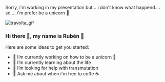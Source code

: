 Sorry, i'm working in my presentation but... i don't know what happend.... so.... i'm prefer be a unicorn 🦄

![travolta_gif](https://media1.tenor.com/images/a828888852e708d9afaaad06c7f9513f/tenor.gif)

### Hi there 👋, my name is Rubén 🤪

Here are some ideas to get you started:

- 🔭 I’m currently working on how to be a unicorn 🦄
- 🌱 I’m currently learning about the life
- 🤔 I’m looking for help with transmutation
- 💬 Ask me about when i'm free to coffe ☕️

<!--
- 📫 How to reach me: ...
- 😄 Pronouns: ...
- ⚡ Fun fact: ...
-->
